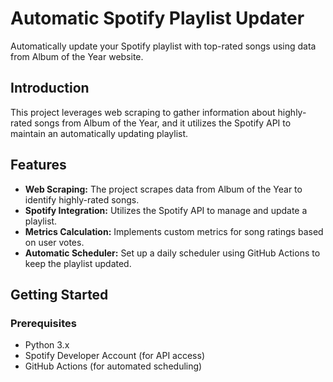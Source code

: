 # Automatic Spotify Playlist Updater

Automatically update your Spotify playlist with top-rated songs using data from Album of the Year website.

## Introduction

This project leverages web scraping to gather information about highly-rated songs from Album of the Year, and it utilizes the Spotify API to maintain an automatically updating playlist.

## Features

- **Web Scraping:** The project scrapes data from Album of the Year to identify highly-rated songs.
- **Spotify Integration:** Utilizes the Spotify API to manage and update a playlist.
- **Metrics Calculation:** Implements custom metrics for song ratings based on user votes.
- **Automatic Scheduler:** Set up a daily scheduler using GitHub Actions to keep the playlist updated.

## Getting Started

### Prerequisites

- Python 3.x
- Spotify Developer Account (for API access)
- GitHub Actions (for automated scheduling)

